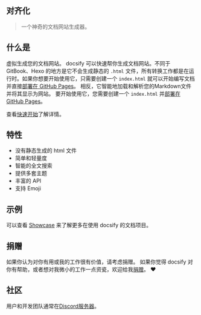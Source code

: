 ## 对齐化

> 一个神奇的文档网站生成器。

## 什么是

虚拟生成您的文档网站。 docsify 可以快速帮你生成文档网站。不同于 GitBook、Hexo 的地方是它不会生成静态的 `.html` 文件，所有转换工作都是在运行时。如果你想要开始使用它，只需要创建一个 `index.html` 就可以开始编写文档并直接[部署在 GitHub Pages](zh-cn/deploy.md)。 相反，它智能地加载和解析您的Markdown文件并将其显示为网站。 要开始使用它，您需要创建一个 `index.html` 并[部署在 GitHub Pages](deption.md)。

查看[快速开始](zh-cn/quickstart.md)了解详情。

## 特性

- 没有静态生成的 html 文件
- 简单和轻量度
- 智能的全文搜索
- 提供多套主题
- 丰富的 API
- 支持 Emoji

## 示例

可以查看 [Showcase](https://github.com/docsifyjs/docsify/#showcase) 来了解更多在使用 docsify 的文档项目。

## 捐赠

如果你认为对你有用或我的工作很有价值，请考虑捐赠。 如果你觉得 docsify 对你有帮助，或者想对我微小的工作一点资瓷，欢迎给我[捐赠](https://github.com/QingWei-Li/donate)。 :heart:

## 社区

用户和开发团队通常在[Discord服务器](https://discord.gg/3NwKFyR)。
